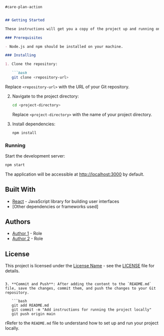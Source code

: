 
```markdown
#care-plan-action


## Getting Started

These instructions will get you a copy of the project up and running on your local machine for development and testing purposes.

### Prerequisites

- Node.js and npm should be installed on your machine.

### Installing

1. Clone the repository:

   ```bash
   git clone <repository-url>
   ```

   Replace `<repository-url>` with the URL of your Git repository.

2. Navigate to the project directory:

   ```bash
   cd <project-directory>
   ```

   Replace `<project-directory>` with the name of your project directory.

3. Install dependencies:

   ```bash
   npm install
   ```

### Running

Start the development server:

```bash
npm start
```

The application will be accessible at [http://localhost:3000](http://localhost:3000) by default.

## Built With

- [React](https://reactjs.org/) - JavaScript library for building user interfaces
- [Other dependencies or frameworks used]

## Authors

- [Author 1](link-to-github-profile) - Role
- [Author 2](link-to-github-profile) - Role

## License

This project is licensed under the [License Name](LICENSE) - see the [LICENSE](LICENSE) file for details.
```

3. **Commit and Push**: After adding the content to the `README.md` file, save the changes, commit them, and push the changes to your Git repository.

   ```bash
   git add README.md
   git commit -m "Add instructions for running the project locally"
   git push origin main
   ```
 rRefer to the `README.md` file to understand how to set up and run your project locally.
